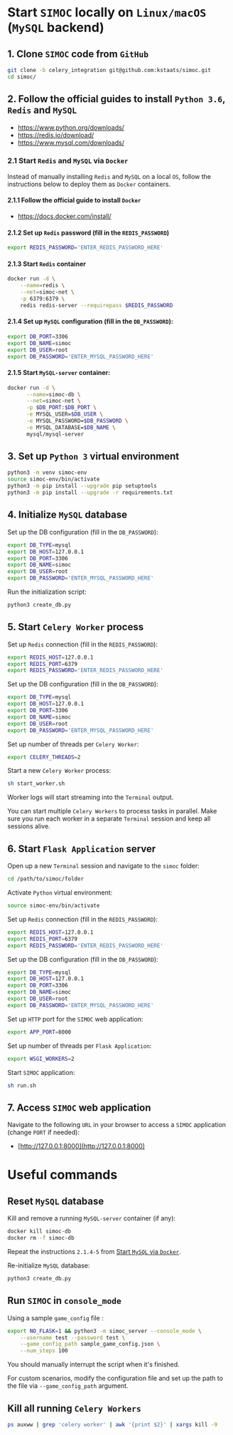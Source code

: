 # Start `SIMOC` locally on `Linux/macOS` (`MySQL` backend)

## 1. Clone `SIMOC` code from `GitHub`
```bash
git clone -b celery_integration git@github.com:kstaats/simoc.git
cd simoc/
```

## 2. Follow the official guides to install `Python 3.6`, `Redis` and `MySQL`

- https://www.python.org/downloads/
- https://redis.io/download/
- https://www.mysql.com/downloads/

### 2.1 Start `Redis` and `MySQL` via `Docker` 
Instead of manually installing `Redis` and `MySQL` on a local `OS`,
follow the instructions below to deploy them as `Docker` containers.

#### 2.1.1 Follow the official guide to install `Docker`
- https://docs.docker.com/install/

#### 2.1.2 Set up `Redis` password (fill in the `REDIS_PASSWORD`)
```bash
export REDIS_PASSWORD='ENTER_REDIS_PASSWORD_HERE'
```

#### 2.1.3 Start `Redis` container
```bash
docker run -d \
    --name=redis \
    --net=simoc-net \
    -p 6379:6379 \
    redis redis-server --requirepass $REDIS_PASSWORD
```

#### 2.1.4 Set up `MySQL` configuration (fill in the `DB_PASSWORD`):
```bash
export DB_PORT=3306
export DB_NAME=simoc
export DB_USER=root
export DB_PASSWORD='ENTER_MYSQL_PASSWORD_HERE'
```

#### 2.1.5 Start `MySQL-server` container:
```bash
docker run -d \
      --name=simoc-db \
      --net=simoc-net \
      -p $DB_PORT:$DB_PORT \
      -e MYSQL_USER=$DB_USER \
      -e MYSQL_PASSWORD=$DB_PASSWORD \
      -e MYSQL_DATABASE=$DB_NAME \
      mysql/mysql-server
```

## 3. Set up `Python 3` virtual environment
```bash
python3 -m venv simoc-env
source simoc-env/bin/activate
python3 -m pip install --upgrade pip setuptools
python3 -m pip install --upgrade -r requirements.txt
```

## 4. Initialize `MySQL` database
Set up the DB configuration (fill in the `DB_PASSWORD`):
```bash
export DB_TYPE=mysql
export DB_HOST=127.0.0.1
export DB_PORT=3306
export DB_NAME=simoc
export DB_USER=root
export DB_PASSWORD='ENTER_MYSQL_PASSWORD_HERE'
```

Run the initialization script:
```bash
python3 create_db.py
```

## 5. Start `Celery Worker` process

Set up `Redis` connection (fill in the `REDIS_PASSWORD`):
```bash
export REDIS_HOST=127.0.0.1
export REDIS_PORT=6379
export REDIS_PASSWORD='ENTER_REDIS_PASSWORD_HERE'
```

Set up the DB configuration (fill in the `DB_PASSWORD`):
```bash
export DB_TYPE=mysql
export DB_HOST=127.0.0.1
export DB_PORT=3306
export DB_NAME=simoc
export DB_USER=root
export DB_PASSWORD='ENTER_MYSQL_PASSWORD_HERE'
```

Set up number of threads per `Celery Worker`:
```bash
export CELERY_THREADS=2
```

Start a new `Celery Worker` process:
```bash
sh start_worker.sh
```
Worker logs will start streaming into the `Terminal` output.

You can start multiple `Celery Workers` to process tasks in parallel.
Make sure you run each worker in a separate `Terminal` session and keep all sessions alive.

## 6. Start `Flask Application` server

Open up a new `Terminal` session and navigate to the `simoc` folder:
```bash
cd /path/to/simoc/folder
```

Activate `Python` virtual environment:
```bash
source simoc-env/bin/activate
```

Set up `Redis` connection (fill in the `REDIS_PASSWORD`):
```bash
export REDIS_HOST=127.0.0.1
export REDIS_PORT=6379
export REDIS_PASSWORD='ENTER_REDIS_PASSWORD_HERE'
```

Set up the DB configuration (fill in the `DB_PASSWORD`):
```bash
export DB_TYPE=mysql
export DB_HOST=127.0.0.1
export DB_PORT=3306
export DB_NAME=simoc
export DB_USER=root
export DB_PASSWORD='ENTER_MYSQL_PASSWORD_HERE'
```

Set up `HTTP` port for the `SIMOC` web application:
```bash
export APP_PORT=8000
```

Set up number of threads per `Flask Application`:
```bash
export WSGI_WORKERS=2
```

Start `SIMOC` application:
```bash
sh run.sh
```

## 7. Access `SIMOC` web application
Navigate to the following `URL` in your browser to access a `SIMOC` application (change `PORT` if needed):
- [http://127.0.0.1:8000](http://127.0.0.1:8000)

# Useful commands

## Reset `MySQL` database

Kill and remove a running `MySQL-server` container (if any):
```bash
docker kill simoc-db
docker rm -f simoc-db
```

Repeat the instructions `2.1.4-5` from [Start `MySQL` via `Docker`](#214-set-up-mysql-configuration-fill-in-the-db_password).

Re-initialize `MySQL` database:
```bash
python3 create_db.py
```

## Run `SIMOC` in `console_mode`
Using a sample `game_config` file :
```bash
export NO_FLASK=1 && python3 -m simoc_server --console_mode \
    --username test --password test \
    --game_config_path sample_game_config.json \
    --num_steps 100
```
You should manually interrupt the script when it's finished.

For custom scenarios, modify the configuration file and set up the path to the file via `--game_config_path` argument.

## Kill all running `Celery Workers`
```bash
ps auxww | grep 'celery worker' | awk '{print $2}' | xargs kill -9
```



